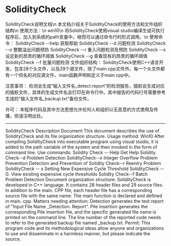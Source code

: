# SolidityCheck
SolidityCheck说明文档\n
本文档介绍关于SolidityCheck的使用方法和文件组织结构\n
使用方法：\n
win10\n
将SolidityCheck使用visual studio编译生成可执行程序后，加入到系统的path变量中，继而可以通过命令行的形式调用。\n
使用命令：
SolidityCheck --help 获取帮助
SolidityCheck --d    问题检测
SolidityCheck --o	 整数溢出问题预防
SolidityCheck --r	 重入问题检测及预防
SolidityCheck --s	 设定新的昂贵的循环阈值
SolidityCheck --g 	 查看现有的昂贵的循环阈值
SolidityCheck --f    批量问题检测
文件组织结构：
SolidityCheck使用C++语言开发，包含28个头文件，以及29个源文件，除了main.cpp文件外，每一个头文件都有一个同名的对应源文件。main函数声明和定义于main.cpp中。

注意事项：
检测会生成”输入文件名_detect.report”的检测报告，插桩会生成对应的插桩文件，具体的生成文件名会打印在命令行中。其中报告的代码行号需要参考生成的”输入文件名_backup.txt”备份文件。

许可：
本程序代码及其中方法思想允许任何人和组织以无恶意的方式使用及传播，但请注明出处。
______________________________________________________________________________
SolidityCheck Description Document
This document describes the use of SolidityCheck and its file organization structure.
Usage method:
Win10
After compiling SolidityCheck into executable program using visual studio, it is added to the path variable of the system and then invoked in the form of command line.
Use commands:
Solidity Check -- Help Get Help
Solidity Check--d Problem Detection
SolidityCheck--o Integer Overflow Problem Prevention
Detection and Prevention of Solidity Check--r Reentry Problem
SolidityCheck -- s Setting New Expensive Cycle Threshold
SolidityCheck -- G. View existing expensive cycle thresholds
Solidity Check--f Batch Problem Detection
Document organization structure:
SolidityCheck is developed in C++ language. It contains 28 header files and 29 source files. In addition to the main. CPP file, each header file has a corresponding source file with the same name. The main function is declared and defined in main. cpp.
Matters needing attention:
Detection generates the test report of "Input File Name _Detection. Report". Pile insertion generates the corresponding Pile insertion file, and the specific generated file name is printed on the command line. The line number of the reported code needs to refer to the generated backup file named _backup.txt.
Permit:
This program code and its methodological ideas allow anyone and organizations to use and disseminate in a harmless manner, but please indicate the source.
